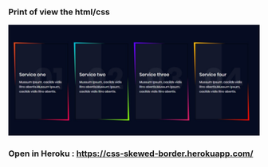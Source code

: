 ### Print of view the html/css

![alt text](https://raw.githubusercontent.com/Braullio/css_skewed_border/master/exemple.jpeg)

### Open in Heroku : https://css-skewed-border.herokuapp.com/
